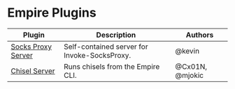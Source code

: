 # Empire Plugins


| Plugin                                                                            | Description                                        | Authors         |
| --------------------------------------------------------------------------------- | -------------------------------------------------- | --------------- |
| [Socks Proxy Server](https://github.com/BC-SECURITY/SocksProxyServer-Plugin)      | Self-contained server for Invoke-SocksProxy.       | @kevin          |
| [Chisel Server](https://github.com/BC-SECURITY/ChiselServer-Plugin)               | Runs chisels from the Empire CLI.                  | @Cx01N, @mjokic |